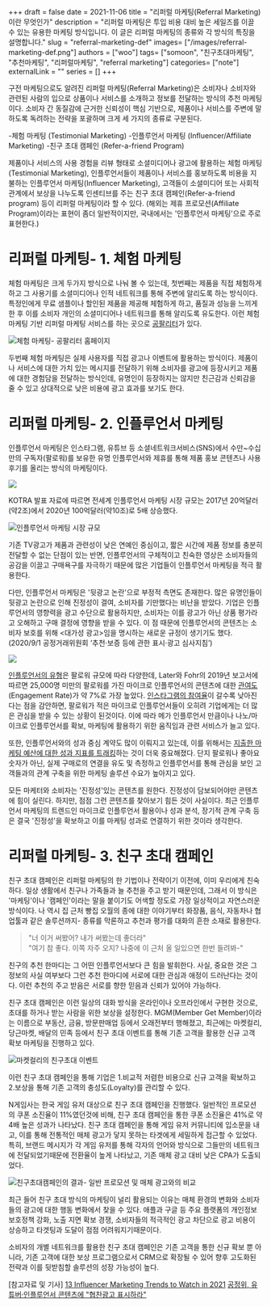 +++ 
draft = false
date = 2021-11-06
title = "리퍼럴 마케팅(Referral Marketing)이란 무엇인가"
description = "리퍼럴 마케팅은 투입 비용 대비 높은 세일즈를 이끌 수 있는 유용한 마케팅 방식입니다. 이 글은 리퍼럴 마케팅의 종류와 각 방식의 특징을 설명합니다."
slug = "referral-marketing-def"
images= ["/images/referral-marketing-def.png"]
authors = ["woo"]
tags= ["somoon", "친구초대마케팅", "추천마케팅", "리퍼럴마케팅", "referral marketing"]
categories= ["note"]
externalLink = ""
series = []
+++

구전 마케팅으로도 알려진 리퍼럴 마케팅(Referral Marketing)은 소비자나 소비자와 관련된 사람의 입으로 상품이나 서비스를 소개하고 정보를 전달하는 방식의 추천 마케팅이다. 소비자 간 동질감에 근거한 신뢰성이 핵심 기반으로, 제품이나 서비스를 주변에 말하도록 독려하는 전략을 포괄하며 크게 세 가지의 종류로 구분된다.

-체험 마케팅 (Testimonial Marketing)
-인플루언서 마케팅 (Influencer/Affiliate Marketing)
-친구 초대 캠페인 (Refer-a-friend Program) 

제품이나 서비스의 사용 경험을 리뷰 형태로 소셜미디어나 광고에 활용하는 체험 마케팅(Testimonial Marketing), 인플루언서들이 제품이나 서비스를 홍보하도록 비용을 지불하는 인플루언서 마케팅(Influencer Marketing), 고객들이 소셜미디어 또는 사회적 관계에서 보상을 나누도록 인센티브를 주는 친구 초대 캠페인(Refer-a-friend program) 등이 리퍼럴 마케팅이라 할 수 있다. (해외는 제휴 프로모션(Affiliate Program)이라는 표현이 좀더 일반적이지만, 국내에서는 '인플루언서 마케팅'으로 주로 표현한다.)

# 리퍼럴 마케팅- 1. 체험 마케팅
체험 마케팅은 크게 두가지 방식으로 나눠 볼 수 있는데, 첫번째는 제품을 직접 체험하게 하고 그 사용기를 소셜미디어나 인적 네트워크를 통해 주변에 알리도록 하는 방식이다. 특정인에게 무료 샘플이나 할인된 제품을 제공해 체험하게 하고, 품질과 성능을 느끼게 한 후 이를 소비자 개인의 소셜미디어나 네트워크를 통해 알리도록 유도한다. 이런 체험 마케팅 기반 리퍼럴 마케팅 서비스를 하는 곳으로 <a href="https://www.08liter.com">공팔리터</a>가 있다. 

![체험 마케팅- 공팔리터 홈페이지](/images/08liter.png)

두번째 체험 마케팅은 실제 사용자를 직접 광고나 이벤트에 활용하는 방식이다. 제품이나 서비스에 대한 가치 있는 메시지를 전달하기 위해 소비자를 광고에 등장시키고 제품에 대한 경험담을 전달하는 방식인데, 유명인이 등장하지는 않지만 친근감과 신뢰감을 줄 수 있고 상대적으로 낮은 비용에 광고 효과를 보기도 한다.

# 리퍼럴 마케팅- 2. 인플루언서 마케팅
인플루언서 마케팅은 인스타그램, 유튜브 등 소셜네트워크서비스(SNS)에서 수만~수십만의 구독자(팔로워)를 보유한 유명 인플루언서와 제휴를 통해 제품 홍보 콘텐츠나 사용 후기를 올리는 방식의 마케팅이다.

![](/images/Influencer-Marketing-1.jpeg)

KOTRA 발표 자료에 따르면 전세계 인플루언서 마케팅 시장 규모는 2017년 20억달러(약2조)에서 2020년 100억달러(약10조)로 5배 상승했다. 

![인플루언서 마케팅 시장 규모](/images/influencer_marketing_market_size.jpeg)

기존 TV광고가 제품과 관련성이 낮은 연예인 중심이고, 짧은 시간에 제품 정보를 충분히 전달할 수 없는 단점이 있는 반면, 인플루언서의 구체적이고 친숙한 영상은 소비자들의 공감을 이끌고 구매욕구를 자극하기 때문에 많은 기업들이 인플루언서 마케팅을 적극 활용한다.

다만, 인플루언서 마케팅은 '뒷광고 논란'으로 부정적 측면도 존재한다. 많은 유명인들이 뒷광고 논란으로 인해 진정성이 결여, 소비자를 기만했다는 비난을 받았다. 기업은 인플루언서의 영향력을 광고 수단으로 활용하지만, 소비자는 이를 광고가 아닌 상품 평가라고 오해하고 구매 결정에 영향을 받을 수 있다. 이 점 때문에 인플루언서의 콘텐츠는 소비자 보호를 위해 &lt;대가성 광고&gt;임을 명시하는 새로운 규정이 생기기도 했다. (2020/9/1 공정거래위원회 ‘추천·보증 등에 관한 표시·광고 심사지침’) 

![](/images/maxresdefault.jpeg)

<a href="https://influencermarketinghub.com/types-of-influencers/">인플루언서의 유형</a>은 팔로워 규모에 따라 다양한데, Later와 Fohr의 2019년 보고서에 따르면 25,000명 미만의 팔로워를 가진 마이크로 인플루언서의 콘텐츠에 대한 <a href="https://influencermarketinghub.com/9-tips-to-improve-instagram-engagement-rate/">관여도</a>(Engagement Rate)가 약 7%로 가장 높았다. <a href="https://influencermarketinghub.com/instagram-bulk-engagement-checker/">인스타그램의 참여율</a>이 갈수록 낮아진다는 점을 감안하면, 팔로워가 적은 마이크로 인플루언서들이 오히려 기업에게는 더 많은 관심을 받을 수 있는 상황이 된것이다. 이에 따라 메가 인플루언서 만큼이나 나노/마이크로 인플루언서를 확보, 마케팅에 활용하기 위한 움직임과 관련 서비스가 늘고 있다. 

또한, 인플루언서와의 성과 중심 계약도 많이 이뤄지고 있는데, 이를 위해서는 <a href="https://influencermarketinghub.com/influencer-rates/">지출한 마케팅 예산에 대한 성과 지표를 트래킹</a>하는 것이 더욱 중요해졌다. 단지 팔로워나 좋아요 숫자가 아닌, 실제 구매로의 연결을 유도 및 측정하고 인플루언서를 통해 관심을 보인 고객들과의 관계 구축을 위한 마케팅 솔루션 수요가 높아지고 있다. 

모든 마케터와 소비자는 '진정성'있는 콘텐츠를 원한다. 진정성이 담보되어야만 콘텐츠에 힘이 실린다. 하지만, 점점 그런 콘텐츠를 찾아보기 힘든 것이 사실이다. 최근 인플루언서 마케팅의 트렌드인 마이크로 인플루언서 활용이나 성과 분석, 장기적 관계 구축 등은 결국 '진정성'을 확보하고 이를 마케팅 성과로 연결하기 위한 것이라 생각한다.

# 리퍼럴 마케팅- 3. 친구 초대 캠페인
친구 초대 캠페인은 리퍼럴 마케팅의 한 기법이나 전략이기 이전에, 이미 우리에게 친숙하다. 일상 생활에서 친구나 가족들과 늘 추천을 주고 받기 때문인데, 그래서 이 방식은 '마케팅'이나 '캠페인'이라는 말을 붙이기도 어색할 정도로 가장 일상적이고  자연스러운 방식이다. 나 역시 집 근처 빵집 오월의 종에 대한 이야기부터 화장품, 음식, 자동차나 협업툴과 같은 솔루션까지- 종류를 막론하고 추천과 평가를 대화의 흔한 소재로 활용한다.

<blockquote>"너 이거 써봤어? 내가 써봤는데 좋더라"<br>"여기 참 좋다. 이쪽 자주 오지? 나중에 이 근처 올 일있으면 한번 들려봐-"</blockquote>

친구의 추천 한마디는 그 어떤 인플루언서보다 큰 힘을 발휘한다. 사실, 중요한 것은 그 정보의 사실 여부보다 그런 추천 한마디에 서로에 대한 관심과 애정이 드러난다는 것이다. 이런 추천의 주고 받음은 서로를 향한 믿음과 신뢰가 있어야 가능하다.  

친구 초대 캠페인은 이런 일상의 대화 방식을 온라인이나 오프라인에서 구현한 것으로, 초대를 하거나 받는 사람을 위한 보상을 설정한다. MGM(Member Get Member)이라는 이름으로 부동산, 금융, 방문판매업 등에서 오래전부터 행해졌고, 최근에는 마켓컬리, 당근마켓, 배달의 민족 등에서 친구 초대 이벤트를 통해 기존 고객을 활용한 신규 고객 확보 마케팅을 진행하고 있다.

![마켓컬리의 친구초대 이벤트](/images/kurly_referral_marketing.png)

이런 친구 초대 캠페인을 통해 기업은 
1.비교적 저렴한 비용으로 신규 고객을 확보하고 
2.보상을 통해 기존 고객의 충성도(Loyalty)를 관리할 수 있다.

N게임사는 한국 게임 유저 대상으로 친구 초대 캠페인을 진행했다. 일반적인 프로모션의 쿠폰 소진율이 11%였던것에 비해, 친구 초대 캠페인을 통한 쿠폰 소진율은 41%로 약 4배 높은 성과가 나타났다. 친구 초대 캠페인을 통해 게임 유저 커뮤니티에 입소문을 내고, 이를 통해 전통적인 매체 광고가 닿지 못하는 타겟에게 세밀하게 접근할 수 있었다. 특히, 브랜드 메시지가 각 게임 유저를 통해 각자의 언어와 방식으로 그들만의 네트워크에 전달되었기때문에 전환율이 높게 나타났고, 기존 매체 광고 대비 낮은 CPA가 도출되었다.

![친구초대캠페인의 결과- 일반 프로모션 및 매체 광고와의 비교](/images/referral_marketing_results.png)

최근 들어 친구 초대 방식의 마케팅이 널리 활용되는 이유는 매체 환경의 변화와 소비자들의 광고에 대한 행동 변화에서 찾을 수 있다. 애플과 구글 등 주요 플랫폼의 개인정보 보호정책 강화, 노출 지면 확보 경쟁, 소비자들의 적극적인 광고 차단으로 광고 비용이 상승하고 타겟팅과 도달이 점점 어려워지기때문이다.

소비자의 개별 네트워크를 활용한 친구 초대 캠페인은 기존 고객을 통한 신규 확보 뿐 아니라, 기존 고객에 대한 보상 프로그램으로서 CRM으로 확장될 수 있어 향후 고도화된 전략과 이를 뒷받침할 솔루션의 성장 가능성이 높다.

[참고자료 및 기사]
<a href="https://influencermarketinghub.com/influencer-marketing-trends/">13 Influencer Marketing Trends to Watch in 2021</a>
<a href="https://www.mk.co.kr/news/economy/view/2020/06/641192/">공정위, 유튜버·인플루언서 콘텐츠에 "협찬광고 표시하라"</a></p>



<!-- <hr><p><a href="https://somoon.io" rel="noreferrer">소문(somoon)</a>은 리퍼럴 마케팅 솔루션으로 브랜드 성장의 엔진 역할을 합니다. 간단하게 우리 브랜드를 위한 친구 초대 프로그램을 만들고 원하는 페이지에 설치하세요. 고객의 추천으로 새로운 고객을 만나면 마케팅 효율이 높아집니다.  </p><div class="kg-card kg-button-card kg-align-left"><a href="https://tally.so#tally-open=waex9Z&amp;tally-layout=modal&amp;tally-emoji-text=📩&amp;tally-emoji-animation=wave" class="kg-btn kg-btn-accent">문의 남기기</a></div> -->